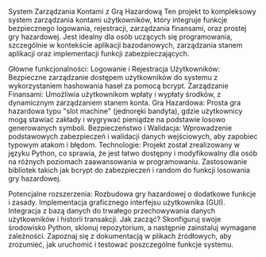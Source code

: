 System Zarządzania Kontami z Grą Hazardową
Ten projekt to kompleksowy system zarządzania kontami użytkowników, który integruje funkcje bezpiecznego logowania, rejestracji, zarządzania finansami, oraz prostej gry hazardowej. Jest idealny dla osób uczących się programowania, szczególnie w kontekście aplikacji bazodanowych, zarządzania stanem aplikacji oraz implementacji funkcji zabezpieczających.

Główne funkcjonalności:
Logowanie i Rejestracja Użytkowników: Bezpieczne zarządzanie dostępem użytkowników do systemu z wykorzystaniem hashowania haseł za pomocą bcrypt.
Zarządzanie Finansami: Umożliwia użytkownikom wpłaty i wypłaty środków, z dynamicznym zarządzaniem stanem konta.
Gra Hazardowa: Prosta gra hazardowa typu "slot machine" (jednoręki bandyta), gdzie użytkownicy mogą stawiać zakłady i wygrywać pieniądze na podstawie losowo generowanych symboli.
Bezpieczeństwo i Walidacja: Wprowadzenie podstawowych zabezpieczeń i walidacji danych wejściowych, aby zapobiec typowym atakom i błędom.
Technologie:
Projekt został zrealizowany w języku Python, co sprawia, że jest łatwo dostępny i modyfikowalny dla osób na różnych poziomach zaawansowania w programowaniu. Zastosowanie bibliotek takich jak bcrypt do zabezpieczeń i random do funkcji losowania gry hazardowej.

Potencjalne rozszerzenia:
Rozbudowa gry hazardowej o dodatkowe funkcje i zasady.
Implementacja graficznego interfejsu użytkownika (GUI).
Integracja z bazą danych do trwałego przechowywania danych użytkowników i historii transakcji.
Jak zacząć?
Skonfiguruj swoje środowisko Python, sklonuj repozytorium, a następnie zainstaluj wymagane zależności. Zapoznaj się z dokumentacją w plikach źródłowych, aby zrozumieć, jak uruchomić i testować poszczególne funkcje systemu.
